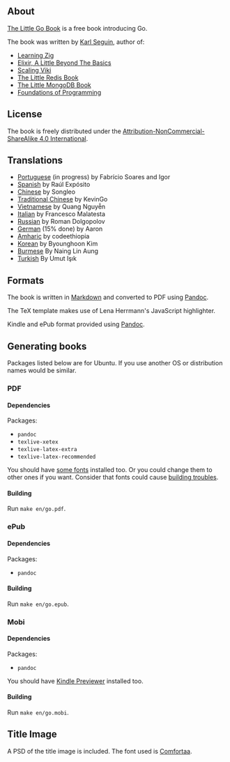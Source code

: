 ## About ##
[The Little Go Book](https://www.openmymind.net/The-Little-Go-Book/) is a free book introducing Go.

The book was written by [Karl Seguin](https://openmymind.net), author of:
* [Learning Zig](https://www.openmymind.net/learning_zig/)
* [Elixir, A Little Beyond The Basics](https://www.openmymind.net/Elixir-A-Little-Beyond-The-Basics/)
* [Scaling Viki](https://openmymind.net/scaling-viki/)
* [The Little Redis Book](https://openmymind.net/2012/1/23/The-Little-Redis-Book/)
* [The Little MongoDB Book](https://openmymind.net/2011/3/28/The-Little-MongoDB-Book/)
* [Foundations of Programming](https://openmymind.net/FoundationsOfProgramming.pdf)

## License ##
The book is freely distributed under the  [Attribution-NonCommercial-ShareAlike 4.0 International](<http://creativecommons.org/licenses/by-nc-sa/4.0/>).

## Translations ##

* [Portuguese](https://github.com/igorverse/the-little-go-book/tree/master/pt-br) (in progress) by Fabrício Soares and Igor
* [Spanish](https://raulexposito.com/the-little-go-book-en-castellano.html) by Raúl Expósito
* [Chinese](https://github.com/songleo/the-little-go-book_ZH_CN) by Songleo
* [Traditional Chinese](https://github.com/kevingo/the-little-go-book) by KevinGo
* [Vietnamese](https://github.com/quangnh89/the-little-go-book/blob/master/vi/readme.md) by Quang Nguyễn
* [Italian](https://github.com/francescomalatesta/the-little-go-book-ita) by Francesco Malatesta
* [Russian](https://github.com/sefus/the-little-go-book/blob/master/ru/go.md) by Roman Dolgopolov
* [German](https://github.com/Aaronmacaron/the-little-go-book-de/blob/master/de/go.md) (15% done) by Aaron
* [Amharic](https://github.com/codeethiopia/the-little-go-book-amharic) by codeethiopia
* [Korean](https://github.com/shoebillk/the-little-go-book/blob/master/ko/go.md) by Byounghoon Kim
* [Burmese](https://github.com/nainglinaung/the-little-go-book/blob/master/mm/go.md) By Naing Lin Aung
* [Turkish](https://github.com/umutphp/the-little-go-book) By Umut Işık

## Formats ##
The book is written in [Markdown](https://daringfireball.net/projects/markdown/) and converted to PDF using [Pandoc](https://pandoc.org).

The TeX template makes use of Lena Herrmann's JavaScript highlighter.

Kindle and ePub format provided using [Pandoc](https://pandoc.org).

## Generating books ##
Packages listed below are for Ubuntu. If you use another OS or distribution names would be similar.

### PDF

#### Dependencies

Packages:

* `pandoc`
* `texlive-xetex`
* `texlive-latex-extra`
* `texlive-latex-recommended`

You should have [some fonts](https://github.com/karlseguin/the-little-redis-book/blob/master/common/pdf-template.tex#L11) installed too.
Or you could change them to other ones if you want. Consider that fonts could cause [building troubles](https://github.com/karlseguin/the-little-redis-book/issues/26).

#### Building

Run `make en/go.pdf`.

### ePub

#### Dependencies

Packages:

* `pandoc`

#### Building

Run `make en/go.epub`.

### Mobi

#### Dependencies

Packages:

* `pandoc`

You should have [Kindle Previewer](https://www.amazon.com/Kindle-Previewer/b?node=21381691011) installed too.

#### Building

Run `make en/go.mobi`.

## Title Image ##
A PSD of the title image is included. The font used is [Comfortaa](https://www.dafont.com/comfortaa.font).

